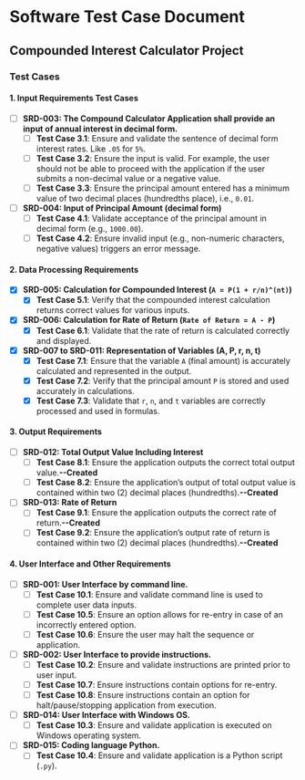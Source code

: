# Software Test Case Document  
## Compounded Interest Calculator Project  

### Test Cases  

#### 1. Input Requirements Test Cases  

- [ ] **SRD-003: The Compound Calculator Application shall provide an input of annual interest in decimal form.**  
  - [ ] **Test Case 3.1**: Ensure and validate the sentence of decimal form interest rates. Like `.05` for `5%`.  
  - [ ] **Test Case 3.2**: Ensure the input is valid. For example, the user should not be able to proceed with the application if the user submits a non-decimal value or a negative value.  
  - [ ] **Test Case 3.3**: Ensure the principal amount entered has a minimum value of two decimal places (hundredths place), i.e., `0.01`.  

- [ ] **SRD-004: Input of Principal Amount (decimal form)**  
  - [ ] **Test Case 4.1**: Validate acceptance of the principal amount in decimal form (e.g., `1000.00`).  
  - [ ] **Test Case 4.2**: Ensure invalid input (e.g., non-numeric characters, negative values) triggers an error message.  

#### 2. Data Processing Requirements  

- [X] **SRD-005: Calculation for Compounded Interest (`A = P(1 + r/n)^(nt)`)**  
  - [X] **Test Case 5.1**: Verify that the compounded interest calculation returns correct values for various inputs.  

- [X] **SRD-006: Calculation for Rate of Return (`Rate of Return = A - P`)**  
  - [X] **Test Case 6.1**: Validate that the rate of return is calculated correctly and displayed.  

- [X] **SRD-007 to SRD-011: Representation of Variables (A, P, r, n, t)**  
  - [X] **Test Case 7.1**: Ensure that the variable `A` (final amount) is accurately calculated and represented in the output.  
  - [X] **Test Case 7.2**: Verify that the principal amount `P` is stored and used accurately in calculations.  
  - [X] **Test Case 7.3**: Validate that `r`, `n`, and `t` variables are correctly processed and used in formulas.  

#### 3. Output Requirements  

- [ ] **SRD-012: Total Output Value Including Interest**  
  - [ ] **Test Case 8.1**: Ensure the application outputs the correct total output value.**--Created**
  - [ ] **Test Case 8.2**: Ensure the application’s output of total output value is contained within two (2) decimal places (hundredths).**--Created**

- [ ] **SRD-013: Rate of Return**  
  - [ ] **Test Case 9.1**: Ensure the application outputs the correct rate of return.**--Created**
  - [ ] **Test Case 9.2**: Ensure the application’s output rate of return is contained within two (2) decimal places (hundredths).**--Created**

#### 4. User Interface and Other Requirements  

- [ ] **SRD-001: User Interface by command line.**  
  - [ ] **Test Case 10.1**: Ensure and validate command line is used to complete user data inputs.  
  - [ ] **Test Case 10.5**: Ensure an option allows for re-entry in case of an incorrectly entered option.  
  - [ ] **Test Case 10.6**: Ensure the user may halt the sequence or application.  

- [ ] **SRD-002: User Interface to provide instructions.**  
  - [ ] **Test Case 10.2**: Ensure and validate instructions are printed prior to user input.  
  - [ ] **Test Case 10.7**: Ensure instructions contain options for re-entry.  
  - [ ] **Test Case 10.8**: Ensure instructions contain an option for halt/pause/stopping application from execution.  

- [ ] **SRD-014: User Interface with Windows OS.**  
  - [ ] **Test Case 10.3**: Ensure and validate application is executed on Windows operating system.  

- [ ] **SRD-015: Coding language Python.**  
  - [ ] **Test Case 10.4**: Ensure and validate application is a Python script (`.py`).  
